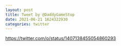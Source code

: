 ```yaml
--- 
layout: post 
title: Tweet by @DaddyGameStop 
date: 2021-06-21 1624322930 
categories: twitter 
--- 
```

https://twitter.com/o/status/1407138455054860293